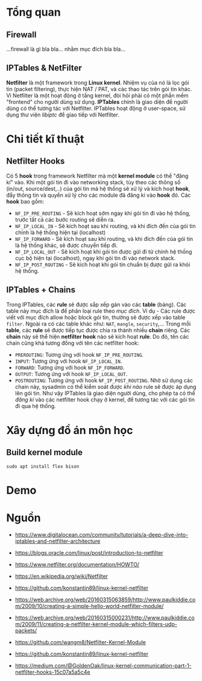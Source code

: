 # Tổng quan
## Firewall
...firewall là gì bla bla... nhằm mục đích bla bla...
## IPTables & NetFilter
**Netfilter** là một framework trong **Linux kernel**. Nhiệm vụ của nó là lọc gói tin (packet filtering), thực hiện NAT / PAT, và các thao tác trên gói tin khác.
Vì Netfilter là một hoạt động ở tầng kernel, đòi hỏi phải có một phần mềm "frontend" cho người dùng sử dụng. 
**IPTables** chính là giao diện để người dùng có thể tương tác với Netfilter. IPTables hoạt động ở user-space, sử dụng thư viện *libiptc* để giao tiếp với Netfilter.

# Chi tiết kĩ thuật
## Netfilter Hooks
Có 5 **hook** trong framework Netfilter mà một **kernel module** có thể "đăng kí" vào.
Khi một gói tin đi vào networking stack, tùy theo các thông số (in/out, source/dest,..) của gói tin mà hệ thống sẽ xử lý và kích hoạt **hook**, đẩy thông tin và quyền xử lý cho các module đã đăng kí vào **hook** đó.
Các **hook** bao gồm:
- `NF_IP_PRE_ROUTING` - Sẽ kích hoạt sớm ngay khi gói tin đi vào hệ thống, trước tất cả các bước routing sẽ diễn ra.
- `NF_IP_LOCAL_IN` - Sẽ kích hoạt sau khi routing, và khi đích đến của gói tin chính là hệ thống hiện tại (localhost)
- `NF_IP_FORWARD` - Sẽ kích hoạt sau khi routing, và khi đích đến của gói tin là hệ thống khác, sẽ được chuyển tiếp đi.
- `NF_IP_LOCAL_OUT` - Sẽ kích hoạt khi gói tin được gửi đi từ chính hệ thống cục bộ hiện tại (localhost), ngay khi gói tin đi vào network stack.
- `NF_IP_POST_ROUTING` - Sẽ kích hoạt khi gói tin chuẩn bị được gửi ra khỏi hệ thống.

## IPTables + Chains
Trong IPTables, các **rule** sẽ được sắp xếp gán vào các **table** (bảng). Các table này mục đích là để phân loại rule theo *mục đích*.
Ví dụ - Các rule được viết với mục đích allow hoặc block gói tin, thường sẽ được xếp vào table `filter`. Ngoài ra có các table khác như: `NAT`, `mangle`, `security`,...
Trong mỗi **table**, các **rule** sẽ được tiếp tục được chia ra thành nhiều **chain** riêng. Các **chain** này sẽ thể hiện **netfilter hook** nào sẽ kích hoạt **rule**. Do đó, tên các chain cũng khá tương đồng với tên các netfilter hook:
- `PREROUTING`: Tương ứng với hook `NF_IP_PRE_ROUTING`.
- `INPUT`: Tương ứng với hook `NF_IP_LOCAL_IN`.
- `FORWARD`: Tương ứng với hook `NF_IP_FORWARD`.
- `OUTPUT`: Tương ứng với hook `NF_IP_LOCAL_OUT`.
- `POSTROUTING`: Tương ứng với hook `NF_IP_POST_ROUTING`.
Nhờ sử dụng các chain này, sysadmin có thể kiểm soát được *khi nào* rule sẽ được áp dụng lên gói tin.
Như vậy IPTables là giao diện người dùng, cho phép ta có thể *đăng kí* vào các netfilter hook chạy ở kernel, để tương tác với các gói tin đi qua hệ thống.




# Xây dựng đồ án môn học
## Build kernel module
```
sudo apt install flex bison
```

# Demo





# Nguồn
- https://www.digitalocean.com/community/tutorials/a-deep-dive-into-iptables-and-netfilter-architecture
- https://blogs.oracle.com/linux/post/introduction-to-netfilter
- https://www.netfilter.org/documentation/HOWTO/
- https://en.wikipedia.org/wiki/Netfilter
- https://github.com/konstantin89/linux-kernel-netfilter

- https://web.archive.org/web/20160315063859/http://www.paulkiddie.com/2009/10/creating-a-simple-hello-world-netfilter-module/
- https://web.archive.org/web/20160315000231/http://www.paulkiddie.com/2009/11/creating-a-netfilter-kernel-module-which-filters-udp-packets/
- https://github.com/wangm8/Netfilter-Kernel-Module
- https://github.com/konstantin89/linux-kernel-netfilter
- https://medium.com/@GoldenOak/linux-kernel-communication-part-1-netfilter-hooks-15c07a5a5c4e